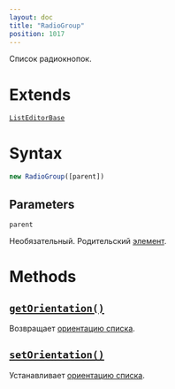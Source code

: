 ```yaml
---
layout: doc
title: "RadioGroup"
position: 1017
---
```


Список радиокнопок.

# Extends

[`ListEditorBase`](../ListEditorBase/)

# Syntax

```js
new RadioGroup([parent])
```

## Parameters

`parent`

Необязательный. Родительский [элемент](../../KeyConcepts/Element/).

# Methods

## [`getOrientation()`](RadioGroup.getOrientation/)

Возвращает [ориентацию списка](RadioGroupOrientation/).

## [`setOrientation()`](RadioGroup.setOrientation/)

Устанавливает [ориентацию списка](RadioGroupOrientation/).
